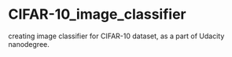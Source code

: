 # CIFAR-10_image_classifier
creating image classifier for CIFAR-10 dataset, as a part of Udacity nanodegree.
